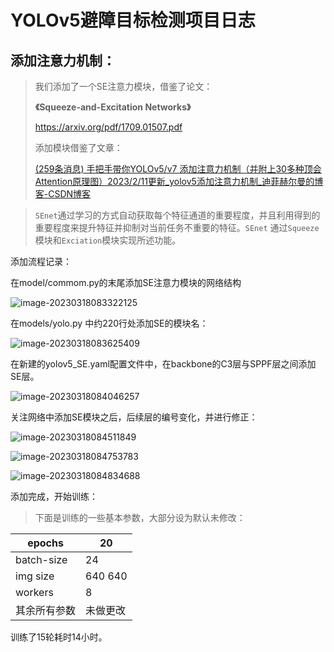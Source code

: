 # YOLOv5避障目标检测项目日志

## 添加注意力机制：

> 我们添加了一个SE注意力模块，借鉴了论文：
>
> **《Squeeze-and-Excitation Networks》**
>
> https://arxiv.org/pdf/1709.01507.pdf
>
> 添加模块借鉴了文章：
>
> [(259条消息) 手把手带你YOLOv5/v7 添加注意力机制（并附上30多种顶会Attention原理图）2023/2/11更新_yolov5添加注意力机制_迪菲赫尔曼的博客-CSDN博客](https://blog.csdn.net/weixin_43694096/article/details/124443059?csdn_share_tail={"type"%3A"blog"%2C"rType"%3A"article"%2C"rId"%3A"124443059"%2C"source"%3A"weixin_43694096"})

> `SEnet`通过学习的方式自动获取每个特征通道的重要程度，并且利用得到的重要程度来提升特征并抑制对当前任务不重要的特征。`SEnet` 通过`Squeeze`模块和`Exciation`模块实现所述功能。

添加流程记录：

在model/commom.py的末尾添加SE注意力模块的网络结构

![image-20230318083322125](https://yoga-typora-photo.oss-cn-beijing.aliyuncs.com/typora_img/image-20230318083322125.png)



在models/yolo.py 中约220行处添加SE的模块名：

![image-20230318083625409](https://yoga-typora-photo.oss-cn-beijing.aliyuncs.com/typora_img/image-20230318083625409.png)



在新建的yolov5_SE.yaml配置文件中，在backbone的C3层与SPPF层之间添加SE层。

![image-20230318084046257](https://yoga-typora-photo.oss-cn-beijing.aliyuncs.com/typora_img/image-20230318084046257.png)

关注网络中添加SE模块之后，后续层的编号变化，并进行修正：

![image-20230318084511849](https://yoga-typora-photo.oss-cn-beijing.aliyuncs.com/typora_img/image-20230318084511849.png)

![image-20230318084753783](https://yoga-typora-photo.oss-cn-beijing.aliyuncs.com/typora_img/image-20230318084753783.png)

![image-20230318084834688](https://yoga-typora-photo.oss-cn-beijing.aliyuncs.com/typora_img/image-20230318084834688.png)

添加完成，开始训练：

>  下面是训练的一些基本参数，大部分设为默认未修改：

| epochs       | 20       |
| ------------ | -------- |
| batch-size   | 24       |
| img size     | 640 640  |
| workers      | 8        |
| 其余所有参数 | 未做更改 |

训练了15轮耗时14小时。






